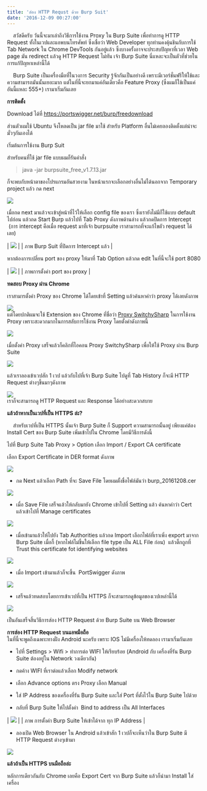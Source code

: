 ```yaml
---
title: 'ส่อง HTTP Requst ด้วย Burp Suit'
date: '2016-12-09 00:27:00'
---
```


    สวัสดีครับ วันนี้จะมาเล่าถึงวิธีการใช้งาน Proxy ใน Burp Suite เพื่อทำการดู HTTP Request ทั้งในเวปและแอพบนโทรศัพท์ ซึ่งเชื่อว่า Web Developer ทุกท่านคงคุ้นชินกับการใช้ Tab Network ใน Chrome DevTools กันอยู่แล้ว ซึ่งบางครั้งอาจจะประสบปัญหาที่เวลา Web page มัน redirect แล้วดู HTTP Request ไม่ทัน เจ้า Burp Suite นี่แหละจะเป็นตัวที่ช่วยในการแก้ปัญหาเหล่านี้ได้  
  
    Burp Suite เป็นเครื่องมือที่ในวงการ Security รู้จักกันเป็นอย่างดี เพราะมีเวอร์ชั่นฟรีให้ใช้และความสามารถมันนั้นเยอะมาก แต่ในที่นี้จะยกมาแค่อันเดียวคือ Feature Proxy (ซึ่งผมก็ใช้เป็นแค่อันนี้แหละ 555+) เรามาเริ่มกันเลย  
  
**การติดตั้ง**  
  
Download ได้ที่ <https://portswigger.net/burp/freedownload>  
  
ส่วนตัวผมใช้ Ubuntu จึงโหลดเป็น jar file มาใช้ สำหรับ Platform อื่นไม่เคยลองติดตั้งแต่น่าจะมั่วๆกันเองได้  
  
เริ่มต้นการใช้งาน Burp Suit  
  
สำหรับคนที่ใช้ jar file แบบผมก็รันคำสั่ง  
  

> java -jar burpsuite\_free\_v1.7.13.jar

  
ก็จะพบกับหน้าตาของโปรแกรมอันสวยงาม ในหน้าแรกจะเลือกอย่างอื่นไม่ได้นอกจาก Temporary project แล้ว กด next  
  
[![](https://4.bp.blogspot.com/-VmthdP-UTY8/WEl-UD1yEyI/AAAAAAAAlzw/4cNFvw8Wp649KKXa1penS0oxtoBda8H-gCLcB/s640/Screenshot-Burp%2BSuite%2BFree%2BEdition%2Bv1.7.13.png)](https://4.bp.blogspot.com/-VmthdP-UTY8/WEl-UD1yEyI/AAAAAAAAlzw/4cNFvw8Wp649KKXa1penS0oxtoBda8H-gCLcB/s1600/Screenshot-Burp%2BSuite%2BFree%2BEdition%2Bv1.7.13.png)  
  
เมื่อกด next มาแล้วจะเข้าสู่หน้าที่ไว้ให้เลือก config file ของเรา ซึ่งเรายังไม่มีก็ใช้แบบ default ไปก่อน แล้วกด Start Burp แล้วไปที่ Tab Proxy ดังภาพด้านล่าง แล้วกดปิดการ Intercept  (การ intercept คือเมื่อ request มาที่เจ้า burpsuite เราสามารถที่จะแก้ไขตัว request ได้เลย)  
  
  


| [![](https://2.bp.blogspot.com/-jB-TF68xFbA/WEl_VW7PIYI/AAAAAAAAlz0/bmprfWNDoGowzOd-NkvE9csYQP2J7Vi7wCLcB/s640/Screenshot-Burp%2BSuite%2BFree%2BEdition%2Bv1.7.13%2B-%2BTemporary%2BProject.png)](https://2.bp.blogspot.com/-jB-TF68xFbA/WEl_VW7PIYI/AAAAAAAAlz0/bmprfWNDoGowzOd-NkvE9csYQP2J7Vi7wCLcB/s1600/Screenshot-Burp%2BSuite%2BFree%2BEdition%2Bv1.7.13%2B-%2BTemporary%2BProject.png) |
| ภาพ Burp Suit ที่ปิดการ Intercept แล้ว |

  
หากต้องการเปลี่ยน port ของ proxy ให้มาที่ Tab Option แล้วกด edit ในที่นี้จะใช้ port 8080  
  
  


| [![](https://2.bp.blogspot.com/-2Ak1uQ6seDg/WEmA1fsc_AI/AAAAAAAAl0A/TajEYB8iAbEpwUmVXOnvChKpYuybQqIMQCLcB/s640/Screenshot%2Bfrom%2B2016-12-08%2B22%253A48%253A27.png)](https://2.bp.blogspot.com/-2Ak1uQ6seDg/WEmA1fsc_AI/AAAAAAAAl0A/TajEYB8iAbEpwUmVXOnvChKpYuybQqIMQCLcB/s1600/Screenshot%2Bfrom%2B2016-12-08%2B22%253A48%253A27.png) |
| ภาพการตั้งค่า port ของ proxy |

  
  
**ทดสอบ Proxy ผ่าน Chrome**  
  
เราสามารตั้งค่า Proxy ของ Chrome ได้โดยเข้าที่ Setting แล้วค้นหาคำว่า proxy ได้เลยดังภาพ  
  
[![](https://1.bp.blogspot.com/-Ayx8LGAYq2Y/WEmBUEWBjpI/AAAAAAAAl0I/Ge2LxeECVkwUS636ymf4w8MJr2lCpeEpQCLcB/s640/Screenshot%2Bfrom%2B2016-12-08%2B22%253A50%253A14.png)](https://1.bp.blogspot.com/-Ayx8LGAYq2Y/WEmBUEWBjpI/AAAAAAAAl0I/Ge2LxeECVkwUS636ymf4w8MJr2lCpeEpQCLcB/s1600/Screenshot%2Bfrom%2B2016-12-08%2B22%253A50%253A14.png)  
แต่โดยปกติผมจะใช้ Extension ของ Chrome ที่ชื่อว่า [Proxy SwitchySharp](https://chrome.google.com/webstore/detail/proxy-switchysharp/dpplabbmogkhghncfbfdeeokoefdjegm) ในการใช้งาน Proxy เพราะสะดวกมากในการสลับการใช้งาน Proxy โดยตั้งค่าดังภาพนี้  
  
[![](https://1.bp.blogspot.com/-ux8Jgc5cfH4/WEmDBC9w9BI/AAAAAAAAl0U/LTalJmZk0HkN6P923ZvjGOnIvS1SURxCwCLcB/s640/Screenshot%2Bfrom%2B2016-12-08%2B22%253A57%253A02.png)](https://1.bp.blogspot.com/-ux8Jgc5cfH4/WEmDBC9w9BI/AAAAAAAAl0U/LTalJmZk0HkN6P923ZvjGOnIvS1SURxCwCLcB/s1600/Screenshot%2Bfrom%2B2016-12-08%2B22%253A57%253A02.png)  
  
เมื่อตั้งค่า Proxy เสร็จแล้วก็คลิกที่ไอคอน Proxy SwitchySharp เพื่อให้ใช้ Proxy ผ่าน Burp Suite  
  
[![](https://2.bp.blogspot.com/-qeM5oWcEZmk/WEmDGCa4WLI/AAAAAAAAl0Y/NnWYHFMp_-cyTKStlAIy5OmNbewLIjlBQCLcB/s1600/Screenshot-Pantip%2B-%2BLearn%252C%2BShare%2B%2526%2BFun%2B-%2BChromium.png)](https://2.bp.blogspot.com/-qeM5oWcEZmk/WEmDGCa4WLI/AAAAAAAAl0Y/NnWYHFMp_-cyTKStlAIy5OmNbewLIjlBQCLcB/s1600/Screenshot-Pantip%2B-%2BLearn%252C%2BShare%2B%2526%2BFun%2B-%2BChromium.png)  
  
แล้วเราลองเข้าเวปสัก 1 เวป แล้วกับไปที่เจ้า Burp Suite ไปดูที่ Tab History ก็จะมี HTTP Request ต่างๆขึ้นมาๆดังภาพ  
  
[![](https://1.bp.blogspot.com/-MvVLByAjBrI/WEmDm9Xm7lI/AAAAAAAAl0c/-ie9lA6Zh4URPt563NqqePTemEDg6ngTgCLcB/s640/Screenshot-Burp%2BSuite%2BFree%2BEdition%2Bv1.7.13%2B-%2BTemporary%2BProject-1.png)](https://1.bp.blogspot.com/-MvVLByAjBrI/WEmDm9Xm7lI/AAAAAAAAl0c/-ie9lA6Zh4URPt563NqqePTemEDg6ngTgCLcB/s1600/Screenshot-Burp%2BSuite%2BFree%2BEdition%2Bv1.7.13%2B-%2BTemporary%2BProject-1.png)  
เราก็จะสามารถดู HTTP Request และ Response ได้อย่างสะดวกสบาย  
  
  
**แล้วถ้าหากเป็นเวปที่เป็น HTTPS ล่ะ?**  
  
    สำหรับเวปที่เป็น HTTPS นั้นเจ้า Burp Suite ก็ Support ความสามารถนั้นอยู่ เพียงแค่ต้อง Install Cert ของ Burp Suite เพิ่มเข้าไปใน Chrome โดยมีวิธีการดังนี้  
  
ไปที่ Burp Suite Tab Proxy > Option เลือก Import / Export CA certificate  
  
เลือก Export Certificate in DER format ดังภาพ  
  
[![](https://4.bp.blogspot.com/-ayGdTPlpTN8/WEmGaJ2xa1I/AAAAAAAAl0o/KxMyAmTRktUMz_bmOKrz0Ywbt53X8huZgCLcB/s640/Screenshot%2Bfrom%2B2016-12-08%2B23%253A07%253A00.png)](https://4.bp.blogspot.com/-ayGdTPlpTN8/WEmGaJ2xa1I/AAAAAAAAl0o/KxMyAmTRktUMz_bmOKrz0Ywbt53X8huZgCLcB/s1600/Screenshot%2Bfrom%2B2016-12-08%2B23%253A07%253A00.png)  
  
- กด Next แล้วเลือก Path ที่จะ Save File โดยผมตั้งชื่อไฟล์มันว่า burp\_20161208.cer  
  
[![](https://4.bp.blogspot.com/--4dMocObegU/WEmGyUBPc2I/AAAAAAAAl0s/zQXKWKeBomM55ECh5ZYkVEO7yVeB0eJ7ACLcB/s640/Screenshot%2Bfrom%2B2016-12-08%2B23%253A07%253A39.png)](https://4.bp.blogspot.com/--4dMocObegU/WEmGyUBPc2I/AAAAAAAAl0s/zQXKWKeBomM55ECh5ZYkVEO7yVeB0eJ7ACLcB/s1600/Screenshot%2Bfrom%2B2016-12-08%2B23%253A07%253A39.png)  
  
- เมื่อ Save File เสร็จแล้วให้กลับมายัง Chrome เข้าไปที่ Setting แล้ว ค้นหาคำว่า Cert แล้วเข้าไปที่ Manage certificates  
  
[![](https://1.bp.blogspot.com/-3YQmKZwqHPM/WEmHED17wsI/AAAAAAAAl0w/SPK8uumczQQep5gBoLqeKN0Kh9XxNKaVQCLcB/s640/Screenshot%2Bfrom%2B2016-12-08%2B23%253A08%253A08.png)](https://1.bp.blogspot.com/-3YQmKZwqHPM/WEmHED17wsI/AAAAAAAAl0w/SPK8uumczQQep5gBoLqeKN0Kh9XxNKaVQCLcB/s1600/Screenshot%2Bfrom%2B2016-12-08%2B23%253A08%253A08.png)  
- เมื่อเข้ามาแล้วให้ไปยัง Tab Authorities แล้วกด Import เลือกไฟล์ที่เราเพิ่ง export มาจาก Burp Suite เมื่อกี้ (หากไฟล์ไม่ขึ้นให้เลือก file type เป็น ALL File ก่อน)  แล้วติ๊กถูกที่ Trust this certificate fot identifying websites  
  
[![](https://3.bp.blogspot.com/-RrxiO1QeJxk/WEmHtxiz66I/AAAAAAAAl00/-B0QZz897eoDXXH0vI7H8rIzBEnyPpftwCLcB/s1600/Screenshot%2Bfrom%2B2016-12-08%2B23%253A09%253A48.png)](https://3.bp.blogspot.com/-RrxiO1QeJxk/WEmHtxiz66I/AAAAAAAAl00/-B0QZz897eoDXXH0vI7H8rIzBEnyPpftwCLcB/s1600/Screenshot%2Bfrom%2B2016-12-08%2B23%253A09%253A48.png)  
- เมื่อ Import เข้ามาแล้วก็จะขึ้น  PortSwigger ดังภาพ  
  
[![](https://4.bp.blogspot.com/-pxOMOMyVAN0/WEmH8SRmtmI/AAAAAAAAl04/9bSLWgz3gcIs1gvEOnExY5GkuRXICpqAgCLcB/s640/Screenshot%2Bfrom%2B2016-12-08%2B23%253A10%253A43.png)](https://4.bp.blogspot.com/-pxOMOMyVAN0/WEmH8SRmtmI/AAAAAAAAl04/9bSLWgz3gcIs1gvEOnExY5GkuRXICpqAgCLcB/s1600/Screenshot%2Bfrom%2B2016-12-08%2B23%253A10%253A43.png)  
- เสร็จแล้วทดสอบโดยการเข้าเวปที่เป็น HTTPS ก็จะสามารถดูข้อมูลของเวปเหล่านี้ได้  
  
[![](https://4.bp.blogspot.com/-8-Hy3epu_z0/WEmIjQcMlkI/AAAAAAAAl08/B9TY4sR_IJUw9NtyCaNgiw2Q7jOhcdPxACLcB/s640/Screenshot-Burp%2BSuite%2BFree%2BEdition%2Bv1.7.13%2B-%2BTemporary%2BProject-2.png)](https://4.bp.blogspot.com/-8-Hy3epu_z0/WEmIjQcMlkI/AAAAAAAAl08/B9TY4sR_IJUw9NtyCaNgiw2Q7jOhcdPxACLcB/s1600/Screenshot-Burp%2BSuite%2BFree%2BEdition%2Bv1.7.13%2B-%2BTemporary%2BProject-2.png)  
  
เป็นอันเสร็จสิ้นวิธีการส่อง HTTP Request ด้วย Burp Suite บน Web Browser  
  
  
**การส่อง HTTP Request บนแอพมือถือ**  
ในที่นี้จะพูดถึงเฉพาะทางฝั่ง Android นะครับ เพราะ IOS ไม่มีเครื่องให้ทดลอง เรามาเริ่มกันเลย  
  
- ไปที่ Settings > Wifi > ทำการต่อ WIFI ให้เรียบร้อย (Android กับ เครื่องที่รัน Burp Suite ต้องอยู่ใน Network วงเดียวกัน)  
  
- กดค้าง WIFI ที่เราต่อแล้วเลือก Modify network  
  
- เลือก Advance options ตรง Proxy เลือก Manual  
  
- ใส่ IP Address ของเครื่องที่รัน Burp Suite และใส่ Port ที่ตั้งไว้ใน Burp Suite ไปด้วย  
  
- กลับที่ Burp Suite ให้ไปตั้งค่า  Bind to address เป็น All Interfaces  
  


| [![](https://1.bp.blogspot.com/-PqcDRg-ApCE/WEmMYMR995I/AAAAAAAAl1Q/1F9eLgAzLdoL9jsJNGUMtH3Ib2FyKCyIgCLcB/s640/Screenshot%2Bfrom%2B2016-12-08%2B23%253A37%253A35.png)](https://1.bp.blogspot.com/-PqcDRg-ApCE/WEmMYMR995I/AAAAAAAAl1Q/1F9eLgAzLdoL9jsJNGUMtH3Ib2FyKCyIgCLcB/s1600/Screenshot%2Bfrom%2B2016-12-08%2B23%253A37%253A35.png) |
| ภาพ การตั้งค่า Burp Suite ให้เข้าได้จาก ทุก IP Address |

  
- ลองเปิด Web Browser ใน Android แล้วเข้าสัก 1 เวปก็จะเห็นว่าใน Burp Suite มี HTTP Request ต่างๆเข้ามา  
  
[![](https://1.bp.blogspot.com/-m7C_x-Z89sQ/WEmNmkmC19I/AAAAAAAAl1Y/DIiSt0KNOYsvVPjLFYg7fKGPyIYpt9x0gCLcB/s640/Screenshot-Burp%2BSuite%2BFree%2BEdition%2Bv1.7.13%2B-%2BTemporary%2BProject-4.png)](https://1.bp.blogspot.com/-m7C_x-Z89sQ/WEmNmkmC19I/AAAAAAAAl1Y/DIiSt0KNOYsvVPjLFYg7fKGPyIYpt9x0gCLcB/s1600/Screenshot-Burp%2BSuite%2BFree%2BEdition%2Bv1.7.13%2B-%2BTemporary%2BProject-4.png)  
  
**แล้วถ้าเป็น HTTPS บนมือถือล่ะ**  
  
หลักการเดียวกันกับ Chrome เลยคือ Export Cert จาก Burp Suite แล้วก็นำมา Install ใส่เครื่อง  
  
  

